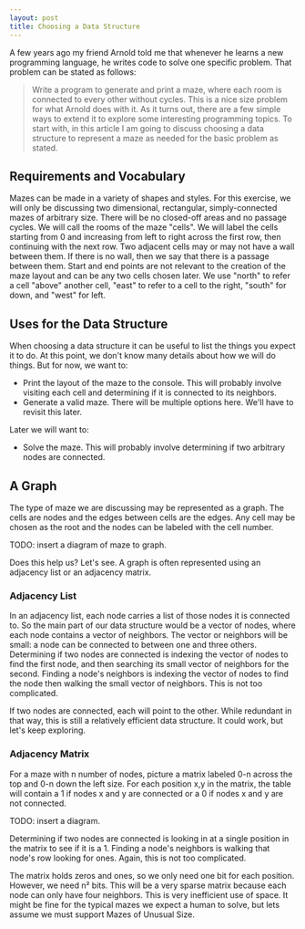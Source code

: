 ```yaml
---
layout: post
title: Choosing a Data Structure
---
```


A few years ago my friend Arnold told me that whenever he learns a new programming language, he writes code to solve one specific problem.
That problem can be stated as follows:
> Write a program to generate and print a maze, where each room is connected to every other without cycles.
This is a nice size problem for what Arnold does with it.
As it turns out, there are a few simple ways to extend it to explore some interesting programming topics.
To start with, in this article I am going to discuss choosing a data structure to represent a maze as needed for the basic problem as stated.

## Requirements and Vocabulary

Mazes can be made in a variety of shapes and styles.
For this exercise, we will only be discussing two dimensional, rectangular, simply-connected mazes of arbitrary size.
There will be no closed-off areas and no passage cycles.
We will call the rooms of the maze "cells".
We will label the cells starting from 0 and increasing from left to right across the first row, then continuing with the next row.
Two adjacent cells may or may not have a wall between them.
If there is no wall, then we say that there is a passage between them.
Start and end points are not relevant to the creation of the maze layout and can be any two cells chosen later.
We use "north" to refer a cell "above" another cell, "east" to refer to a cell to the right, "south" for down, and "west" for left.

## Uses for the Data Structure

When choosing a data structure it can be useful to list the things you expect it to do.
At this point, we don't know many details about how we will do things.
But for now, we want to:
* Print the layout of the maze to the console.
This will probably involve visiting each cell and determining if it is connected to its neighbors.
* Generate a valid maze.
There will be multiple options here.
We'll have to revisit this later.

Later we will want to:
* Solve the maze.
This will probably involve determining if two arbitrary nodes are connected.

## A Graph

The type of maze we are discussing may be represented as a graph.
The cells are nodes and the edges between cells are the edges.
Any cell may be chosen as the root and the nodes can be labeled with the cell number.

TODO: insert a diagram of maze to graph.

Does this help us?
Let's see.
A graph is often represented using an adjacency list or an adjacency matrix.

### Adjacency List

In an adjacency list, each node carries a list of those nodes it is connected to.
So the main part of our data structure would be a vector of nodes, where each node contains a vector of neighbors.
The vector or neighbors will be small: a node can be connected to between one and three others.
Determining if two nodes are connected is indexing the vector of nodes to find the first node, and then searching its small vector of neighbors for the second.
Finding a node's neighbors is indexing the vector of nodes to find the node then walking the small vector of neighbors.
This is not too complicated.

If two nodes are connected, each will point to the other.
While redundant in that way, this is still a relatively efficient data structure.
It could work, but let's keep exploring.

### Adjacency Matrix

For a maze with n number of nodes, picture a matrix labeled 0-n across the top and 0-n down the left size.
For each position x,y in the matrix, the table will contain a 1 if nodes x and y are connected or a 0 if nodes x and y are not connected.

TODO: insert a diagram.

Determining if two nodes are connected is looking in at a single position in the matrix to see if it is a 1.
Finding a node's neighbors is walking that node's row looking for ones.
Again, this is not too complicated.

The matrix holds zeros and ones, so we only need one bit for each position.
However, we need n² bits.
This will be a very sparse matrix because each node can only have four neighbors.
This is very inefficient use of space.
It might be fine for the typical mazes we expect a human to solve, but lets assume we must support Mazes of Unusual Size.

